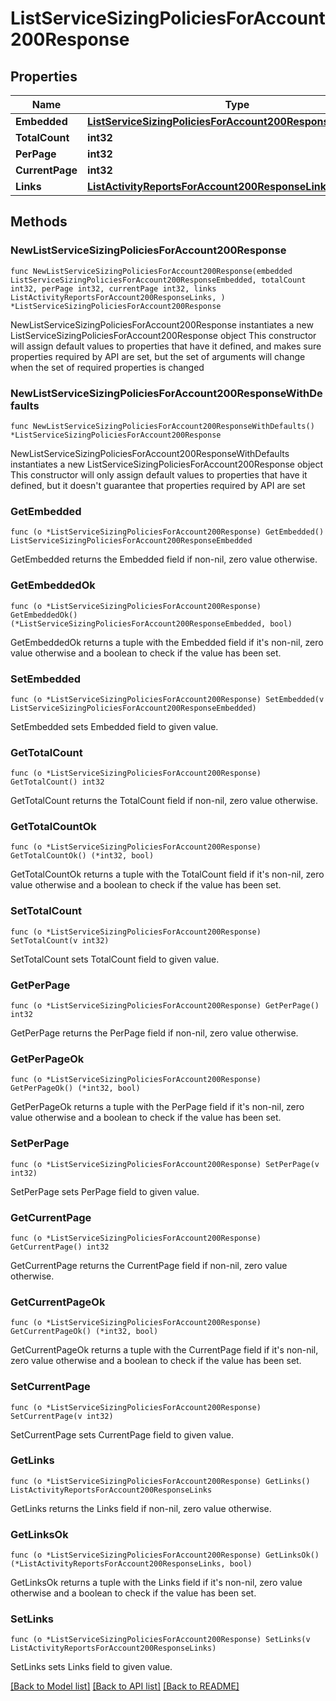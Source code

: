 # ListServiceSizingPoliciesForAccount200Response

## Properties

Name | Type | Description | Notes
------------ | ------------- | ------------- | -------------
**Embedded** | [**ListServiceSizingPoliciesForAccount200ResponseEmbedded**](ListServiceSizingPoliciesForAccount200ResponseEmbedded.md) |  | 
**TotalCount** | **int32** |  | 
**PerPage** | **int32** |  | 
**CurrentPage** | **int32** |  | 
**Links** | [**ListActivityReportsForAccount200ResponseLinks**](ListActivityReportsForAccount200ResponseLinks.md) |  | 

## Methods

### NewListServiceSizingPoliciesForAccount200Response

`func NewListServiceSizingPoliciesForAccount200Response(embedded ListServiceSizingPoliciesForAccount200ResponseEmbedded, totalCount int32, perPage int32, currentPage int32, links ListActivityReportsForAccount200ResponseLinks, ) *ListServiceSizingPoliciesForAccount200Response`

NewListServiceSizingPoliciesForAccount200Response instantiates a new ListServiceSizingPoliciesForAccount200Response object
This constructor will assign default values to properties that have it defined,
and makes sure properties required by API are set, but the set of arguments
will change when the set of required properties is changed

### NewListServiceSizingPoliciesForAccount200ResponseWithDefaults

`func NewListServiceSizingPoliciesForAccount200ResponseWithDefaults() *ListServiceSizingPoliciesForAccount200Response`

NewListServiceSizingPoliciesForAccount200ResponseWithDefaults instantiates a new ListServiceSizingPoliciesForAccount200Response object
This constructor will only assign default values to properties that have it defined,
but it doesn't guarantee that properties required by API are set

### GetEmbedded

`func (o *ListServiceSizingPoliciesForAccount200Response) GetEmbedded() ListServiceSizingPoliciesForAccount200ResponseEmbedded`

GetEmbedded returns the Embedded field if non-nil, zero value otherwise.

### GetEmbeddedOk

`func (o *ListServiceSizingPoliciesForAccount200Response) GetEmbeddedOk() (*ListServiceSizingPoliciesForAccount200ResponseEmbedded, bool)`

GetEmbeddedOk returns a tuple with the Embedded field if it's non-nil, zero value otherwise
and a boolean to check if the value has been set.

### SetEmbedded

`func (o *ListServiceSizingPoliciesForAccount200Response) SetEmbedded(v ListServiceSizingPoliciesForAccount200ResponseEmbedded)`

SetEmbedded sets Embedded field to given value.


### GetTotalCount

`func (o *ListServiceSizingPoliciesForAccount200Response) GetTotalCount() int32`

GetTotalCount returns the TotalCount field if non-nil, zero value otherwise.

### GetTotalCountOk

`func (o *ListServiceSizingPoliciesForAccount200Response) GetTotalCountOk() (*int32, bool)`

GetTotalCountOk returns a tuple with the TotalCount field if it's non-nil, zero value otherwise
and a boolean to check if the value has been set.

### SetTotalCount

`func (o *ListServiceSizingPoliciesForAccount200Response) SetTotalCount(v int32)`

SetTotalCount sets TotalCount field to given value.


### GetPerPage

`func (o *ListServiceSizingPoliciesForAccount200Response) GetPerPage() int32`

GetPerPage returns the PerPage field if non-nil, zero value otherwise.

### GetPerPageOk

`func (o *ListServiceSizingPoliciesForAccount200Response) GetPerPageOk() (*int32, bool)`

GetPerPageOk returns a tuple with the PerPage field if it's non-nil, zero value otherwise
and a boolean to check if the value has been set.

### SetPerPage

`func (o *ListServiceSizingPoliciesForAccount200Response) SetPerPage(v int32)`

SetPerPage sets PerPage field to given value.


### GetCurrentPage

`func (o *ListServiceSizingPoliciesForAccount200Response) GetCurrentPage() int32`

GetCurrentPage returns the CurrentPage field if non-nil, zero value otherwise.

### GetCurrentPageOk

`func (o *ListServiceSizingPoliciesForAccount200Response) GetCurrentPageOk() (*int32, bool)`

GetCurrentPageOk returns a tuple with the CurrentPage field if it's non-nil, zero value otherwise
and a boolean to check if the value has been set.

### SetCurrentPage

`func (o *ListServiceSizingPoliciesForAccount200Response) SetCurrentPage(v int32)`

SetCurrentPage sets CurrentPage field to given value.


### GetLinks

`func (o *ListServiceSizingPoliciesForAccount200Response) GetLinks() ListActivityReportsForAccount200ResponseLinks`

GetLinks returns the Links field if non-nil, zero value otherwise.

### GetLinksOk

`func (o *ListServiceSizingPoliciesForAccount200Response) GetLinksOk() (*ListActivityReportsForAccount200ResponseLinks, bool)`

GetLinksOk returns a tuple with the Links field if it's non-nil, zero value otherwise
and a boolean to check if the value has been set.

### SetLinks

`func (o *ListServiceSizingPoliciesForAccount200Response) SetLinks(v ListActivityReportsForAccount200ResponseLinks)`

SetLinks sets Links field to given value.



[[Back to Model list]](../README.md#documentation-for-models) [[Back to API list]](../README.md#documentation-for-api-endpoints) [[Back to README]](../README.md)


